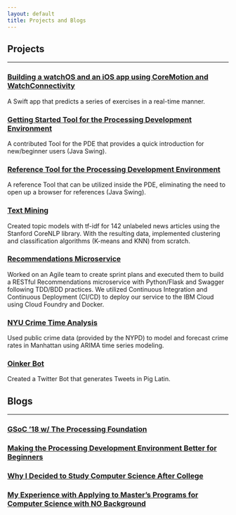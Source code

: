 ```yaml
---
layout: default
title: Projects and Blogs
---
```


## Projects
----
### <a href="https://medium.com/@jaewhyun/building-a-watchos-and-ios-app-using-coremotion-and-watchconnectivity-594bfe0839bf">Building a watchOS and an iOS app using CoreMotion and WatchConnectivity</a>

A Swift app that predicts a series of exercises in a real-time manner.

### <a href="https://www.github.com/jaewhyun/GettingStarted">Getting Started Tool for the Processing Development Environment</a>

A contributed Tool for the PDE that provides a quick introduction for new/beginner users (Java Swing).

### <a href="https://www.github.com/jaewhyun/ReferenceTool">Reference Tool for the Processing Development Environment</a>

A reference Tool that can be utilized inside the PDE, eliminating the need to open up a browser for references (Java Swing).

### <a href="https://github.com/jaewhyun/text_analytics">Text Mining</a>

Created topic models with tf-idf for 142 unlabeled news articles using the Stanford CoreNLP library. With the resulting data, implemented clustering and classification algorithms (K-means and KNN) from scratch.

### <a href="https://github.com/NYU-DevOps-S18-Recommendations/recommendations">Recommendations Microservice</a>

Worked on an Agile team to create sprint plans and executed them to build a RESTful Recommendations microservice with Python/Flask and Swagger following TDD/BDD practices. We utilized Continuous Integration and Continuous Deployment (CI/CD) to deploy our service to the IBM Cloud using Cloud Foundry and Docker.

### <a href="https://github.com/jaewhyun/nyc_crime_time_analysis">NYU Crime Time Analysis</a>

Used public crime data (provided by the NYPD) to model and forecast crime rates in Manhattan using ARIMA time series modeling.

### <a href="https://github.com/jaewhyun/oinker_bot">Oinker Bot</a>

Created a Twitter Bot that generates Tweets in Pig Latin.



## Blogs
----
### <a href="https://medium.com/@jaewhyun/gsoc-18-w-the-processing-foundation-b6e8af4d342c">GSoC ’18 w/ The Processing Foundation</a>

### <a href="https://medium.com/processing-foundation/making-the-processing-development-environment-better-for-beginners-a43302952f18">Making the Processing Development Environment Better for Beginners</a>

### <a href="https://medium.com/@jaewhyun/why-i-decided-to-study-computer-science-after-college-b2f5ddd3bffa">Why I Decided to Study Computer Science After College</a>

### <a href="https://medium.com/@jaewhyun/my-experience-with-getting-into-a-masters-program-for-computer-science-6b7af6f22cb1">My Experience with Applying to Master’s Programs for Computer Science with NO Background</a>
